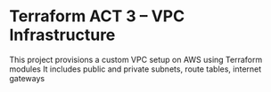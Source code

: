 # Terraform ACT 3 – VPC Infrastructure

This project provisions a custom VPC setup on AWS using Terraform modules
It includes public and private subnets, route tables, internet gateways
